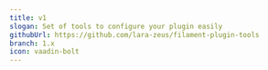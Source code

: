 ```yaml
---
title: v1
slogan: Set of tools to configure your plugin easily
githubUrl: https://github.com/lara-zeus/filament-plugin-tools
branch: 1.x
icon: vaadin-bolt
---
```

